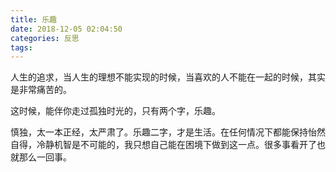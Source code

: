 ```yaml
---
title: 乐趣
date: 2018-12-05 02:04:50
categories: 反思
tags:
---
```



人生的追求，当人生的理想不能实现的时候，当喜欢的人不能在一起的时候，其实是非常痛苦的。

这时候，能伴你走过孤独时光的，只有两个字，乐趣。

慎独，太一本正经，太严肃了。乐趣二字，才是生活。在任何情况下都能保持怡然自得，冷静机智是不可能的，我只想自己能在困境下做到这一点。很多事看开了也就那么一回事。
